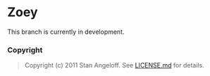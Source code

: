 Zoey
====

This branch is currently in development.

### Copyright

> Copyright (c) 2011 Stan Angeloff. See [LICENSE.md](https://github.com/StanAngeloff/node-ytremote/blob/master/LICENSE.md) for details.
